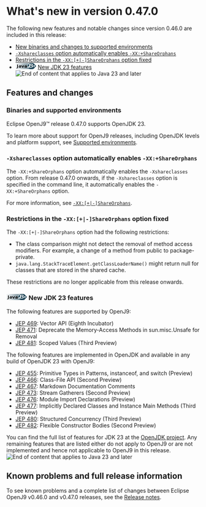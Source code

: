 <!--
* Copyright (c) 2017, 2024 IBM Corp. and others
*
* This program and the accompanying materials are made
* available under the terms of the Eclipse Public License 2.0
* which accompanies this distribution and is available at
* https://www.eclipse.org/legal/epl-2.0/ or the Apache
* License, Version 2.0 which accompanies this distribution and
* is available at https://www.apache.org/licenses/LICENSE-2.0.
*
* This Source Code may also be made available under the
* following Secondary Licenses when the conditions for such
* availability set forth in the Eclipse Public License, v. 2.0
* are satisfied: GNU General Public License, version 2 with
* the GNU Classpath Exception [1] and GNU General Public
* License, version 2 with the OpenJDK Assembly Exception [2].
*
* [1] https://www.gnu.org/software/classpath/license.html
* [2] https://openjdk.org/legal/assembly-exception.html
*
* SPDX-License-Identifier: EPL-2.0 OR Apache-2.0 OR GPL-2.0-only WITH Classpath-exception-2.0 OR GPL-2.0-only WITH OpenJDK-assembly-exception-1.0
-->

# What's new in version 0.47.0

The following new features and notable changes since version 0.46.0 are included in this release:

- [New binaries and changes to supported environments](#binaries-and-supported-environments)
- [`-Xshareclasses` option automatically enables `-XX:+ShareOrphans`](#-xshareclasses-option-automatically-enables-xxshareorphans)
- [Restrictions in the `-XX:[+|-]ShareOrphans` option fixed](#restrictions-in-the-xx-shareorphans-option-fixed)
- ![Start of content that applies to Java 23 and later](cr/java23plus.png) [New JDK 23 features](#new-jdk-23-features) ![End of content that applies to Java 23 and later](cr/java_close.png)

## Features and changes

### Binaries and supported environments

Eclipse OpenJ9&trade; release 0.47.0 supports OpenJDK 23.

To learn more about support for OpenJ9 releases, including OpenJDK levels and platform support, see [Supported environments](openj9_support.md).

### `-Xshareclasses` option automatically enables `-XX:+ShareOrphans`

The `-XX:+ShareOrphans` option automatically enables the `-Xshareclasses` option. From release 0.47.0 onwards, if the `-Xshareclasses` option is specified in the command line, it automatically enables the `-XX:+ShareOrphans` option.

For more information, see [`-XX:[+|-]ShareOrphans`](xxshareorphans.md).

### Restrictions in the `-XX:[+|-]ShareOrphans` option fixed

The `-XX:[+|-]ShareOrphans` option had the following restrictions:

- The class comparison might not detect the removal of method access modifiers. For example, a change of a method from public to package-private.
- `java.lang.StackTraceElement.getClassLoaderName()` might return null for classes that are stored in the shared cache.

These restrictions are no longer applicable from this release onwards.

### ![Start of content that applies to Java 23 and later](cr/java23plus.png) New JDK 23 features

The following features are supported by OpenJ9:

- [JEP 469](https://openjdk.java.net/jeps/469): Vector API (Eighth Incubator)
- [JEP 471](https://openjdk.java.net/jeps/471): Deprecate the Memory-Access Methods in sun.misc.Unsafe for Removal
- [JEP 481](https://openjdk.java.net/jeps/481): Scoped Values (Third Preview)

The following features are implemented in OpenJDK and available in any build of OpenJDK 23 with OpenJ9:

- [JEP 455](https://openjdk.java.net/jeps/455): Primitive Types in Patterns, instanceof, and switch (Preview)
- [JEP 466](https://openjdk.java.net/jeps/466): Class-File API (Second Preview)
- [JEP 467](https://openjdk.java.net/jeps/467): Markdown Documentation Comments
- [JEP 473](https://openjdk.java.net/jeps/473): Stream Gatherers (Second Preview)
- [JEP 476](https://openjdk.java.net/jeps/476): Module Import Declarations (Preview)
- [JEP 477](https://openjdk.java.net/jeps/477): Implicitly Declared Classes and Instance Main Methods (Third Preview)
- [JEP 480](https://openjdk.java.net/jeps/480): Structured Concurrency (Third Preview)
- [JEP 482](https://openjdk.java.net/jeps/482): Flexible Constructor Bodies (Second Preview)

You can find the full list of features for JDK 23 at the [OpenJDK project](https://openjdk.org/projects/jdk/23/).
Any remaining features that are listed either do not apply to OpenJ9 or are not implemented and hence not applicable to OpenJ9 in this release. ![End of content that applies to Java 23 and later](cr/java_close.png)

## Known problems and full release information

To see known problems and a complete list of changes between Eclipse OpenJ9 v0.46.0 and v0.47.0 releases, see the [Release notes](https://github.com/eclipse-openj9/openj9/blob/master/doc/release-notes/0.47/0.47.md).

<!-- ==== END OF TOPIC ==== version0.47.md ==== -->
